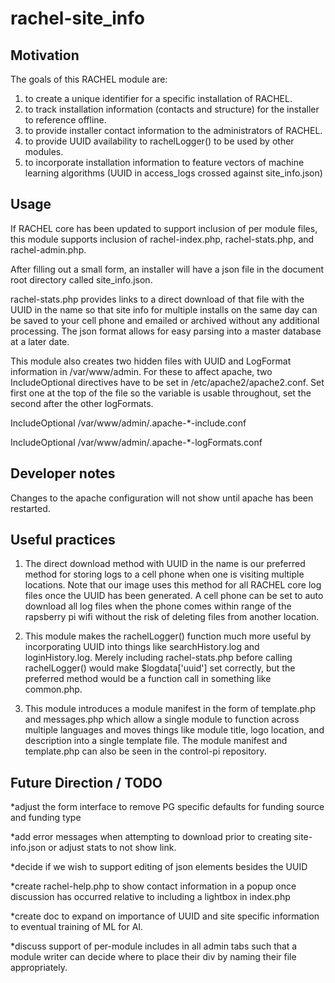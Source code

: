 # rachel-site_info

## Motivation
The goals of this RACHEL module are:
1) to create a unique identifier for a specific installation of RACHEL.
2) to track installation information (contacts and structure) for the installer to reference offline.
3) to provide installer contact information to the administrators of RACHEL.
4) to provide UUID availability to rachelLogger() to be used by other modules.
5) to incorporate installation information to feature vectors of machine learning algorithms (UUID in access_logs crossed against site_info.json)

## Usage

If RACHEL core has been updated to support inclusion of per module files, 
this module supports inclusion of rachel-index.php, rachel-stats.php, and rachel-admin.php.

After filling out a small form, an installer will have a json file in the document root directory called site_info.json.

rachel-stats.php provides links to a direct download of that file with the UUID in the name so that site info for multiple installs on the same day can be saved to your cell phone and emailed or archived without any additional processing.  The json format allows for easy parsing into a master database at a later date.  

This module also creates two hidden files with UUID and LogFormat information in /var/www/admin.
For these to affect apache, two IncludeOptional directives have to be set in /etc/apache2/apache2.conf.
Set first one at the top of the file so the variable is usable throughout, set the second after the other logFormats.

IncludeOptional /var/www/admin/.apache-*-include.conf

IncludeOptional /var/www/admin/.apache-*-logFormats.conf

## Developer notes 

Changes to the apache configuration will not show until apache has been restarted.

## Useful practices
1) The direct download method with UUID in the name is our preferred method for storing logs to a cell phone when one is visiting
multiple locations.  Note that our image uses this method for all RACHEL core log files once the UUID has been generated. A cell
phone can be set to auto download all log files when the phone comes within range of the rapsberry pi wifi without the risk of deleting files from another location.

2) This module makes the rachelLogger() function much more useful by incorporating UUID into things like searchHistory.log
and loginHistory.log.  Merely including rachel-stats.php before calling rachelLogger() would make $logdata['uuid'] set correctly, but the preferred method would be a function call in something like common.php.

3) This module introduces a module manifest in the form of template.php and messages.php which allow a single module
to function across multiple languages and moves things like module title, logo location, and description into a single template file.   The module manifest and template.php can also be seen in the control-pi repository.

## Future Direction / TODO

*adjust the form interface to remove PG specific defaults for funding source and funding type

*add error messages when attempting to download prior to creating site-info.json or adjust stats to not show link.

*decide if we wish to support editing of json elements besides the UUID

*create rachel-help.php to show contact information in a popup once discussion has occurred relative to including a lightbox in index.php

*create doc to expand on importance of UUID and site specific information to eventual training of ML for AI.

*discuss support of per-module includes in all admin tabs such that a module writer can decide where to place their div by naming their file appropriately.
